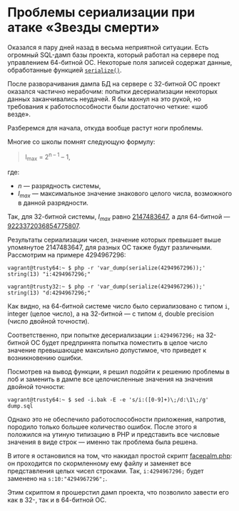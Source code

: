 # Проблемы сериализации при атаке «Звезды смерти»

Оказался я пару дней назад в весьма неприятной ситуации.
Есть огромный SQL-дамп базы проекта, который работал на сервере под управлением 64-битной ОС.
Некоторые поля записей содержат данные, обработанные функцией [`serialize()`](http://php.net/manual/en/function.serialize.php).

После разворачивания дампа БД на сервере с 32-битной ОС проект оказался частично нерабочим: попытки десериализации некоторых данных заканчивались неудачей.
Я бы махнул на это рукой, но требования к работоспособности были достаточно четкие: «шоб везде».

Разберемся для начала, откуда вообще растут ноги проблемы.

Многие со школы помнят следующую формулу:
>I<sub>max</sub> = 2<sup>n – 1</sup> – 1,

где:

* *n* — разрядность системы,
* *I<sub>max</sub>* — максимальное значение знакового целого числа, возможного в данной разрядности.

Так, для 32-битной системы, *I<sub>max</sub>* равно [2147483647](https://en.wikipedia.org/wiki/2147483647_(number)), а для 64-битной — [9223372036854775807](https://en.wikipedia.org/wiki/9223372036854775807).

Результаты сериализации чисел, значение которых превышает выше упомянутое 2147483647, для разных ОС также будут различными. Рассмотрим на примере 4294967296:
    
    vagrant@trusty64:~ $ php -r 'var_dump(serialize(4294967296));'
    string(13) "i:4294967296;"
      
    vagrant@trusty32:~ $ php -r 'var_dump(serialize(4294967296));'
    string(13) "d:4294967296;"
    
Как видно, на 64-битной системе число было сериализовано с типом `i`, integer (целое число), а на 32-битной — c типом `d`, double precision (число двойной точности).

Соответственно, при попытке десериализации `i:4294967296;` на 32-битной ОС будет предпринята попытка поместить в целое число значение превышающее максильно допустимое, что приведет к возникновению ошибки.

Посмотрев на вывод функции, я решил подойти к решению проблемы в лоб и заменить в дампе все целочисленные значения на значения двойной точности:

    vagrant@trusty64:~ $ sed -i.bak -E -e 's/i:([0-9]+)\;/d:\1\;/g' dump.sql
    
Однако это не обеспечило работоспособности приложения, напротив, породило только большее количество ошибок.
После этого я положился на утиную типизацию в PHP и представить все числовые значения в виде строк — именно так проблема была решена.

В итоге я остановился на том, что накидал простой скрипт [facepalm.php](https://bitbucket.org/torunar/facepalm): он проходится по скормленному ему файлу и заменяет все представления целых чисел строками. Так, `i:4294967296;` будет заменено на `s:10:"4294967296";`.
 
Этим скриптом я прошерстил дамп проекта, что позволило завести его как в 32-, так и в  64-битной ОС.